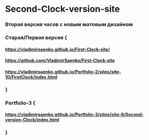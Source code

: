 # Second-Clock-version-site
 
### Вторая версия часов с новым матовым дизайном

### Старая/Первая версия {

#### https://vladimirsaenko.github.io/First-Clock-site/
 
#### https://github.com/VladimirSaenko/First-Clock-site
 
#### https://vladimirsaenko.github.io/Portfolio-2/sites/site-10/FirstClock/index.html
 
### }

### Portfolio-3 {

#### https://vladimirsaenko.github.io/Portfolio-3/sites/site-6/Second-version-Clock/index.html

### }
